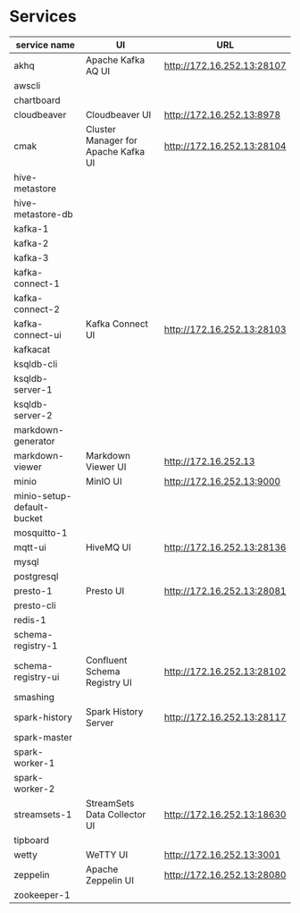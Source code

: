# Services
| service name | UI | URL |
|-------------- |------|------------
| akhq| Apache Kafka AQ UI| <http://172.16.252.13:28107>
| awscli
| chartboard
| cloudbeaver| Cloudbeaver UI| <http://172.16.252.13:8978>
| cmak| Cluster Manager for Apache Kafka UI| <http://172.16.252.13:28104>
| hive-metastore
| hive-metastore-db
| kafka-1
| kafka-2
| kafka-3
| kafka-connect-1
| kafka-connect-2
| kafka-connect-ui| Kafka Connect UI| <http://172.16.252.13:28103>
| kafkacat
| ksqldb-cli
| ksqldb-server-1
| ksqldb-server-2
| markdown-generator
| markdown-viewer| Markdown Viewer UI| <http://172.16.252.13>
| minio| MinIO UI| <http://172.16.252.13:9000>
| minio-setup-default-bucket
| mosquitto-1
| mqtt-ui| HiveMQ UI| <http://172.16.252.13:28136>
| mysql
| postgresql
| presto-1| Presto UI| <http://172.16.252.13:28081>
| presto-cli
| redis-1
| schema-registry-1
| schema-registry-ui| Confluent Schema Registry UI| <http://172.16.252.13:28102>
| smashing
| spark-history| Spark History Server| <http://172.16.252.13:28117>
| spark-master
| spark-worker-1
| spark-worker-2
| streamsets-1| StreamSets Data Collector UI| <http://172.16.252.13:18630>
| tipboard
| wetty| WeTTY UI| <http://172.16.252.13:3001>
| zeppelin| Apache Zeppelin UI| <http://172.16.252.13:28080>
| zookeeper-1